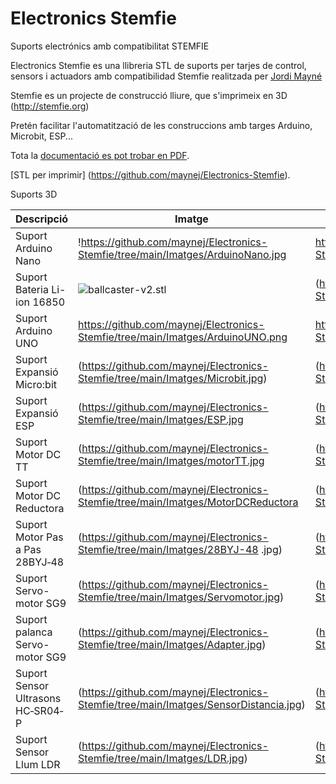 # Electronics Stemfie

Suports electrónics amb compatibilitat STEMFIE

Electronics Stemfie es una llibreria STL de suports per tarjes de control, sensors i actuadors 
amb compatibilidad Stemfie realitzada per [Jordi Mayné](https://github.com/maynej) 

Stemfie es un projecte de construcció lliure, que s'imprimeix en 3D (http://stemfie.org) 

Pretén facilitar l'automatització de les construccions amb targes Arduino, Microbit, ESP...

Tota la [documentació es pot trobar en PDF](https://github.com/maynej/Electronics-Stemfie/tree/main/Doc).

[STL per imprimir] (https://github.com/maynej/Electronics-Stemfie).

Suports 3D
  
Descripció         | Imatge          | Arxiu         
------------- | ------------- | ------------- 
Suport Arduino Nano|!https://github.com/maynej/Electronics-Stemfie/tree/main/Imatges/ArduinoNano.jpg | https://github.com/maynej/Electronics-Stemfie/tree/main/CPU  
Suport Bateria Li-ion 16850|![ballcaster-v2.stl](https://github.com/maynej/Electronics-Stemfie/tree/main/Imatges/16850.jpg) | (https://github.com/maynej/Electronics-Stemfie/tree/main/CPU)  
Suport Arduino UNO| https://github.com/maynej/Electronics-Stemfie/tree/main/Imatges/ArduinoUNO.png | https://github.com/maynej/Electronics-Stemfie/tree/main/CPU 
Suport Expansió Micro:bit|(https://github.com/maynej/Electronics-Stemfie/tree/main/Imatges/Microbit.jpg) | (https://github.com/maynej/Electronics-Stemfie/tree/main/CPU)  
Suport Expansió ESP|(https://github.com/maynej/Electronics-Stemfie/tree/main/Imatges/ESP.jpg | (https://github.com/maynej/Electronics-Stemfie/tree/main/CPU)  
Suport Motor DC TT|(https://github.com/maynej/Electronics-Stemfie/tree/main/Imatges/motorTT.jpg | (https://github.com/maynej/Electronics-Stemfie/tree/main/Motor)  
Suport Motor DC Reductora|(https://github.com/maynej/Electronics-Stemfie/tree/main/Imatges/MotorDCReductora | (https://github.com/maynej/Electronics-Stemfie/tree/main/Motor)
Suport Motor Pas a Pas 28BYJ‐48|(https://github.com/maynej/Electronics-Stemfie/tree/main/Imatges/28BYJ-48 .jpg) | (https://github.com/maynej/Electronics-Stemfie/tree/main/Motor)
Suport Servo-motor SG9|(https://github.com/maynej/Electronics-Stemfie/tree/main/Imatges/Servomotor.jpg) | (https://github.com/maynej/Electronics-Stemfie/tree/main/Servomotor)
Suport palanca Servo-motor SG9|(https://github.com/maynej/Electronics-Stemfie/tree/main/Imatges/Adapter.jpg) | (https://github.com/maynej/Electronics-Stemfie/tree/main/Servomotor)
Suport Sensor Ultrasons HC‐SR04‐P|(https://github.com/maynej/Electronics-Stemfie/tree/main/Imatges/SensorDistancia.jpg) | (https://github.com/maynej/Electronics-Stemfie/tree/main/Sensor) 
Suport Sensor Llum LDR|(https://github.com/maynej/Electronics-Stemfie/tree/main/Imatges/LDR.jpg) | (https://github.com/maynej/Electronics-Stemfie/tree/main/Sensor) 



